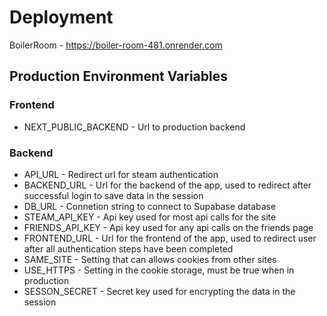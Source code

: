 # Deployment

BoilerRoom - https://boiler-room-481.onrender.com

## Production Environment Variables

### Frontend

- NEXT_PUBLIC_BACKEND - Url to production backend

### Backend

- API_URL - Redirect url for steam authentication
- BACKEND_URL - Url for the backend of the app, used to redirect after successful login to save data in the session
- DB_URL - Connetion string to connect to Supabase database
- STEAM_API_KEY - Api key used for most api calls for the site
- FRIENDS_API_KEY - Api key used for any api calls on the friends page
- FRONTEND_URL - Url for the frontend of the app, used to redirect user after all authentication steps have been completed
- SAME_SITE - Setting that can allows cookies from other sites
- USE_HTTPS - Setting in the cookie storage, must be true when in production
- SESSON_SECRET - Secret key used for encrypting the data in the session
